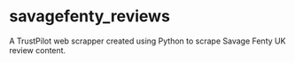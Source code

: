 # savagefenty_reviews
A TrustPilot web scrapper created using Python to scrape Savage Fenty UK review content.
